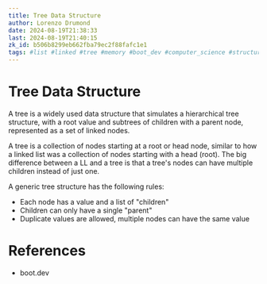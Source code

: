 ```yaml
---
title: Tree Data Structure
author: Lorenzo Drumond
date: 2024-08-19T21:38:33
last: 2024-08-19T21:40:15
zk_id: b506b8299eb662fba79ec2f88fafc1e1
tags: #list #linked #tree #memory #boot_dev #computer_science #structure #programming #data
---
```



# Tree Data Structure

A tree is a widely used data structure that simulates a hierarchical tree structure, with a root value and subtrees of children with a parent node, represented as a set of linked nodes.

A tree is a collection of nodes starting at a root or head node, similar to how a linked list was a collection of nodes starting with a head (root). The big difference between a LL and a tree is that a tree's nodes can have multiple children instead of just one.

A generic tree structure has the following rules:

- Each node has a value and a list of "children"
- Children can only have a single "parent"
- Duplicate values are allowed, multiple nodes can have the same value


# References

- boot.dev
